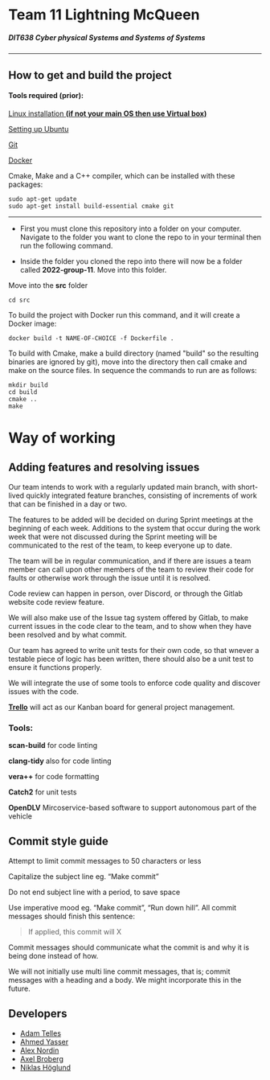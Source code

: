 # Team 11 Lightning McQueen


##### DIT638 Cyber physical Systems and Systems of Systems
---
## How to get and build the project

#### **Tools required (prior):**

[Linux installation **(if not your main OS then use Virtual box)**](https://www.virtualbox.org/)

[Setting up Ubuntu](https://itsfoss.com/install-ubuntu-1404-dual-boot-mode-windows-8-81-uefi/)

[Git](https://www.atlassian.com/git/tutorials/install-git#linux) 

[Docker](https://dockersl.im/)

Cmake, Make and a C++ compiler, which can be installed with these packages:  
 
    sudo apt-get update
    sudo apt-get install build-essential cmake git

---
- First you must clone this repository into a folder on your computer. Navigate to the folder you want to clone the repo to in your terminal then run the following command.
 
- Inside the folder you cloned the repo into there will now be a folder called **2022-group-11**. Move into this folder.


Move into the **src** folder

    cd src

To build the project with Docker run this command, and it will create a Docker image:

    docker build -t NAME-OF-CHOICE -f Dockerfile .

To build with Cmake, make a build directory (named "build" so the resulting binaries are ignored by git), move into the directory then call cmake and make on the source files.
In sequence the commands to run are as follows:

    mkdir build
    cd build
    cmake ..
    make

# Way of working

## Adding features and resolving issues

Our team intends to work with a regularly updated main branch, with short-lived quickly integrated feature branches, consisting of increments of work that can be finished in a day or two.

The features to be added will be decided on during Sprint meetings at the beginning of each week. Additions to the system that occur during the work week that were not discussed during the Sprint meeting will be communicated to the rest of the team, to keep everyone up to date.

The team will be in regular communication, and if there are issues a team member can call upon other members of the team to review their code for faults or otherwise work through the issue until it is resolved. 

Code review can happen in person, over Discord, or through the Gitlab website code review feature. 

We will also make use of the Issue tag system offered by Gitlab, to make current issues in the code clear to the team, and to show when they have been resolved and by what commit. 

Our team has agreed to write unit tests for their own code, so that wnever a testable piece of logic has been written, there should also be a unit test to ensure it functions properly.

We will integrate the use of some tools to enforce code quality and discover issues with the code.

[**Trello**](https://trello.com/invite/b/kwqC7L23/d5d8160708adcd3f1ea1f9c45477959c/dit638-group11) will act as our Kanban board for general project management.

### Tools:
**scan-build** for code linting  

**clang-tidy** also for code linting  

**vera++** for code formatting  

**Catch2** for unit tests

**OpenDLV** Mircoservice-based software to support autonomous part of the vehicle

## Commit style guide

Attempt to limit commit messages to 50 characters or less

Capitalize the subject line eg. “Make commit”

Do not end subject line with a period, to save space

Use imperative mood eg. “Make commit”, “Run down hill”. All commit messages should finish this sentence:
> If applied, this commit will X

Commit messages should communicate what the commit is and why it is being done instead of how.

We will not initially use multi line commit messages, that is; commit messages with a heading and a body. We might incorporate this in the future.



## Developers
- [Adam Telles](https://git.chalmers.se/adamte)
- [Ahmed Yasser](https://git.chalmers.se/ahmedya)
- [Alex Nordin](https://git.chalmers.se/lnoklal)
- [Axel Broberg](https://git.chalmers.se/axelbro)
- [Niklas Höglund](https://git.chalmers.se/nikhog)
